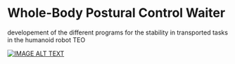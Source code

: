 # Whole-Body Postural Control Waiter
developement of the different programs for the stability in transported tasks in the humanoid robot TEO

[![IMAGE ALT TEXT](https://i3.ytimg.com/vi/mZ-5I0wXxmY/maxresdefault.jpg)](https://www.youtube.com/watch?v=mZ-5I0wXxmY "Whole-Body Postural Control Waiter")
